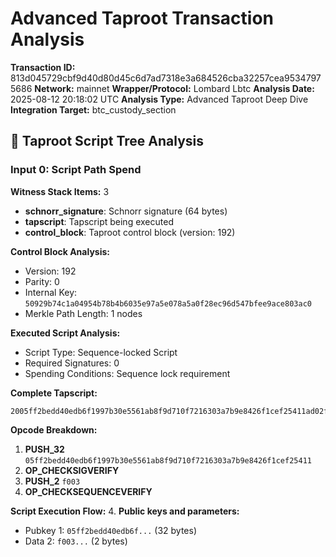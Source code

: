 # Advanced Taproot Transaction Analysis

**Transaction ID:** 813d045729cbf9d40d80d45c6d7ad7318e3a684526cba32257cea95347975686
**Network:** mainnet
**Wrapper/Protocol:** Lombard Lbtc
**Analysis Date:** 2025-08-12 20:18:02 UTC
**Analysis Type:** Advanced Taproot Deep Dive
**Integration Target:** btc_custody_section

## 🌳 Taproot Script Tree Analysis

### Input 0: Script Path Spend

**Witness Stack Items:** 3

- **schnorr_signature**: Schnorr signature (64 bytes)
- **tapscript**: Tapscript being executed
- **control_block**: Taproot control block (version: 192)

**Control Block Analysis:**
- Version: 192
- Parity: 0
- Internal Key: `50929b74c1a04954b78b4b6035e97a5e078a5a0f28ec96d547bfee9ace803ac0`
- Merkle Path Length: 1 nodes

**Executed Script Analysis:**
- Script Type: Sequence-locked Script
- Required Signatures: 0
- Spending Conditions: Sequence lock requirement

**Complete Tapscript:**
```
2005ff2bedd40edb6f1997b30e5561ab8f9d710f7216303a7b9e8426f1cef25411ad02f003b2
```

**Opcode Breakdown:**
 1. **PUSH_32** `05ff2bedd40edb6f1997b30e5561ab8f9d710f7216303a7b9e8426f1cef25411`
 2. **OP_CHECKSIGVERIFY**
 3. **PUSH_2** `f003`
 4. **OP_CHECKSEQUENCEVERIFY**

**Script Execution Flow:**
4. **Public keys and parameters:**
   - Pubkey 1: `05ff2bedd40edb6f...` (32 bytes)
   - Data 2: `f003...` (2 bytes)
